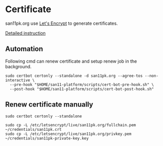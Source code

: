# Certificate

san11pk.org use [Let's Encrypt](https://letsencrypt.org/) to generate certificates.

[Detailed instruction](https://certbot.eff.org/instructions?ws=other&os=ubuntufocal)

## Automation

Following cmd can renew certificate and setup renew job in the background.

```
sudo certbot certonly --standalone -d san11pk.org --agree-tos --non-interactive \
  --pre-hook "$HOME/san11-platform/scripts/cert-bot-pre-hook.sh" \
  --post-hook "$HOME/san11-platform/scripts/cert-bot-post-hook.sh"
```

## Renew certificate manually



```
sudo certbot certonly --standalone

sudo cp -L /etc/letsencrypt/live/san11pk.org/fullchain.pem ~/credentials/san11pk.crt
sudo cp -L /etc/letsencrypt/live/san11pk.org/privkey.pem ~/credentials/san11pk-private-key.key
```
